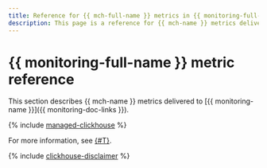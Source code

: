 ```yaml
---
title: Reference for {{ mch-full-name }} metrics in {{ monitoring-full-name }}
description: This page is a reference for {{ mch-name }} metrics delivered to {{ monitoring-full-name }}.
---
```


# {{ monitoring-full-name }} metric reference

This section describes {{ mch-name }} metrics delivered to [{{ monitoring-name }}]({{ monitoring-doc-links }}).

{% include [managed-clickhouse](../_includes/monitoring/metrics-ref/managed-clickhouse.md) %}

For more information, see [{#T}](operations/monitoring.md).

{% include [clickhouse-disclaimer](../_includes/clickhouse-disclaimer.md) %}
